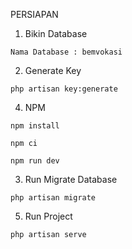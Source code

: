 PERSIAPAN

1. Bikin Database 
```
Nama Database : bemvokasi
```

2. Generate Key
```
php artisan key:generate
```

4. NPM 
```
npm install
```

```
npm ci
```

```
npm run dev
```

3. Run Migrate Database
```
php artisan migrate
```

5. Run Project
```
php artisan serve
```
